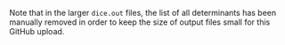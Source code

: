 Note that in the larger `dice.out` files, the list of all determinants
has been manually removed in order to keep the size of output files
small for this GitHub upload.
